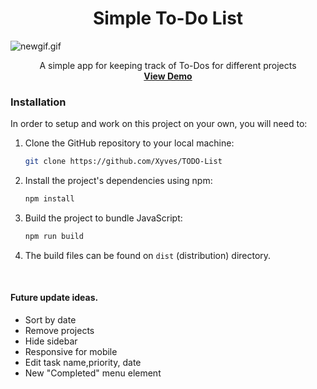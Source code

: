 <h1 align="center">Simple To-Do List</h1>

![newgif.gif](https://i.postimg.cc/q7VMSyF6/newgif.gif)

 <p align="center">
    A simple app for keeping track of To-Dos for different projects
    <br />
    <a href="https://xyves.github.io/TODO-List/"><strong>View Demo</strong></a>
  </p>

 ### Installation
In order to setup and work on this project on your own, you will need to:

1. Clone the GitHub repository to your local machine:

   ```bash
   git clone https://github.com/Xyves/TODO-List
   ```
   
2. Install the project's dependencies using npm:

   ```bash
   npm install
   ```

3. Build the project to bundle JavaScript:

   ```bash
   npm run build
   ```
4. The build files can be found on `dist` (distribution) directory.

<br>

#### Future update ideas.
- Sort by date
- Remove projects
- Hide sidebar
- Responsive for mobile
- Edit task name,priority, date
- New "Completed" menu element
